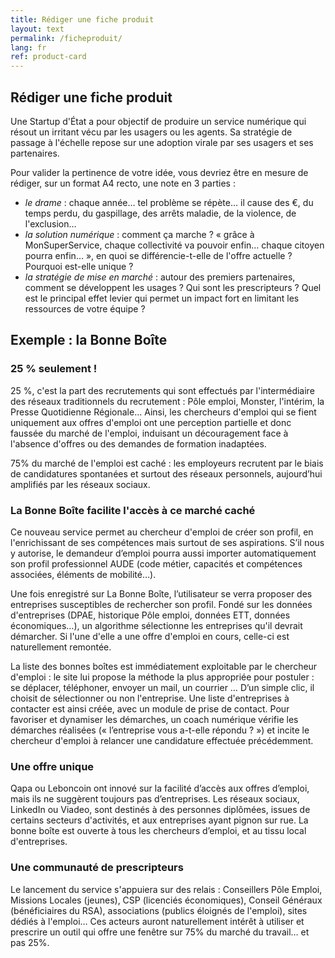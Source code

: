```yaml
---
title: Rédiger une fiche produit
layout: text
permalink: /ficheproduit/
lang: fr
ref: product-card
---
```


## Rédiger une fiche produit

Une Startup d'État a pour objectif de produire un service numérique qui résout un irritant vécu par les usagers ou les agents. Sa stratégie de passage à l'échelle repose sur une adoption virale par ses usagers et ses partenaires.

Pour valider la pertinence de votre idée, vous devriez être en mesure de rédiger, sur un format A4 recto, une note en 3 parties :

- *le drame* : chaque année… tel problème se répète… il cause des €, du temps perdu, du gaspillage, des arrêts maladie, de la violence, de l'exclusion…
- *la solution numérique* : comment ça marche ? « grâce à MonSuperService, chaque collectivité va pouvoir enfin… chaque citoyen pourra enfin… », en quoi se différencie-t-elle de l'offre actuelle ? Pourquoi est-elle unique ?
- *la stratégie de mise en marché* : autour des premiers partenaires, comment se développent les usages ? Qui sont les prescripteurs ? Quel est le principal effet levier qui permet un impact fort en limitant les ressources de votre équipe ?


## Exemple : la Bonne Boîte

### 25 % seulement !

25 %, c'est la part des recrutements qui sont effectués par l'intermédiaire des réseaux traditionnels du recrutement : Pôle emploi, Monster, l'intérim, la Presse Quotidienne Régionale… Ainsi, les chercheurs d'emploi qui se fient uniquement aux offres d'emploi ont une perception partielle et donc faussée du marché de l'emploi, induisant un découragement face à l'absence d'offres ou des demandes de formation inadaptées.

75% du marché de l'emploi est caché : les employeurs recrutent par le biais de candidatures spontanées et surtout des réseaux personnels, aujourd’hui amplifiés par les réseaux sociaux.

### La Bonne Boîte facilite l'accès à ce marché caché

Ce nouveau service permet au chercheur d'emploi de créer son profil, en l'enrichissant de ses compétences mais surtout de ses aspirations. S’il nous y autorise, le demandeur d’emploi pourra aussi importer automatiquement son profil professionnel AUDE (code métier, capacités et compétences associées, éléments de mobilité…).

Une fois enregistré sur La Bonne Boîte, l’utilisateur se verra proposer des entreprises susceptibles de rechercher son profil. Fondé sur les données d'entreprises (DPAE, historique Pôle emploi, données ETT, données économiques…), un algorithme sélectionne les entreprises qu'il devrait démarcher. Si l'une d'elle a une offre d'emploi en cours, celle-ci est naturellement remontée.

La liste des bonnes boîtes est immédiatement exploitable par le chercheur d'emploi : le site lui propose la méthode la plus appropriée pour postuler : se déplacer, téléphoner, envoyer un mail, un courrier … D’un simple clic, il choisit de sélectionner ou non l'entreprise. Une liste d'entreprises à contacter est ainsi créée, avec un module de prise de contact. Pour favoriser et dynamiser les démarches, un coach numérique vérifie les démarches réalisées (« l’entreprise vous a-t-elle répondu ? ») et incite le chercheur d'emploi à relancer une candidature effectuée précédemment.

### Une offre unique

Qapa ou Leboncoin ont innové sur la facilité d’accès aux offres d’emploi, mais ils ne suggèrent toujours pas d’entreprises. Les réseaux sociaux, LinkedIn ou Viadeo,  sont destinés à des personnes diplômées, issues de certains secteurs d'activités, et aux entreprises ayant pignon sur rue. La bonne boîte est ouverte à tous les chercheurs d’emploi, et au tissu local d'entreprises.

### Une communauté de prescripteurs

Le lancement du service s'appuiera sur des relais : Conseillers Pôle Emploi, Missions Locales (jeunes), CSP (licenciés économiques), Conseil Généraux (bénéficiaires du RSA), associations (publics éloignés de l'emploi), sites dédiés à l'emploi… Ces acteurs auront naturellement intérêt à utiliser et prescrire un outil qui offre une fenêtre sur 75% du marché du travail… et pas 25%.
